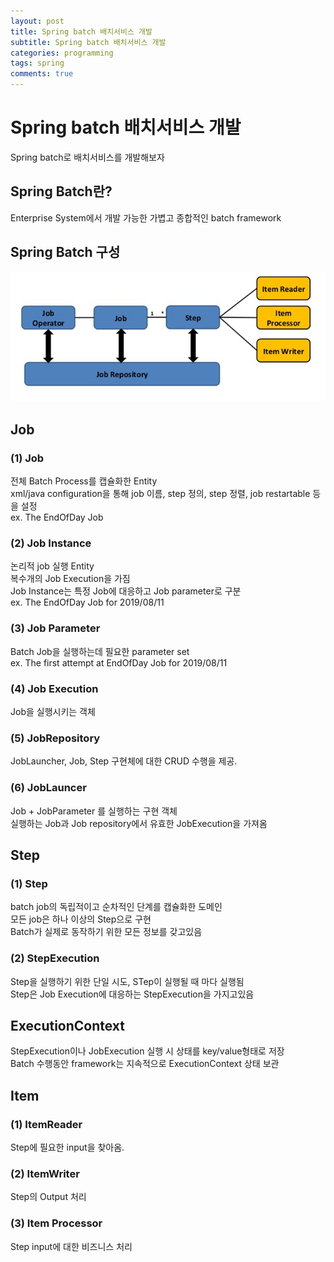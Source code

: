 ```yaml
---
layout: post
title: Spring batch 배치서비스 개발
subtitle: Spring batch 배치서비스 개발
categories: programming
tags: spring
comments: true
---
```


# Spring batch 배치서비스 개발
Spring batch로 배치서비스를 개발해보자

## Spring Batch란?
Enterprise System에서 개발 가능한 가볍고 종합적인 batch framework

## Spring Batch 구성
![spring batch](https://github.com/berrrrr/berrrrr.github.io/blob/master/_images/71.PNG)

## Job
### (1) Job
전체 Batch Process를 캡슐화한 Entity  
xml/java configuration을 통해 job 이름, step 정의, step 정렬, job restartable 등을 설정  
ex. The EndOfDay Job

### (2) Job Instance
논리적 job 실행 Entity  
복수개의 Job Execution을 가짐  
Job Instance는 특정 Job에 대응하고 Job parameter로 구분  
ex. The EndOfDay Job for 2019/08/11

### (3) Job Parameter 
Batch Job을 실행하는데 필요한 parameter set  
ex. The first attempt at EndOfDay Job for 2019/08/11

### (4) Job Execution
Job을 실행시키는 객체

### (5) JobRepository
JobLauncher, Job, Step 구현체에 대한 CRUD 수행을 제공.

### (6) JobLauncer 
Job + JobParameter 를 실행하는 구현 객체  
실행하는 Job과 Job repository에서 유효한 JobExecution을 가져옴


## Step
### (1) Step
batch job의 독립적이고 순차적인 단계를 캡슐화한 도메인   
모든 job은 하나 이상의 Step으로 구현   
Batch가 실제로 동작하기 위한 모든 정보를 갖고있음  

### (2) StepExecution
Step을 실행하기 위한 단일 시도, STep이 실행될 때 마다 실행됨  
Step은 Job Execution에 대응하는 StepExecution을 가지고있음

## ExecutionContext
StepExecution이나 JobExecution 실행 시 상태를 key/value형태로 저장  
Batch 수행동안 framework는 지속적으로 ExecutionContext 상태 보관

## Item
### (1) ItemReader
Step에 필요한 input을 찾아옴.

### (2) ItemWriter
Step의 Output 처리

### (3) Item Processor
Step input에 대한 비즈니스 처리
